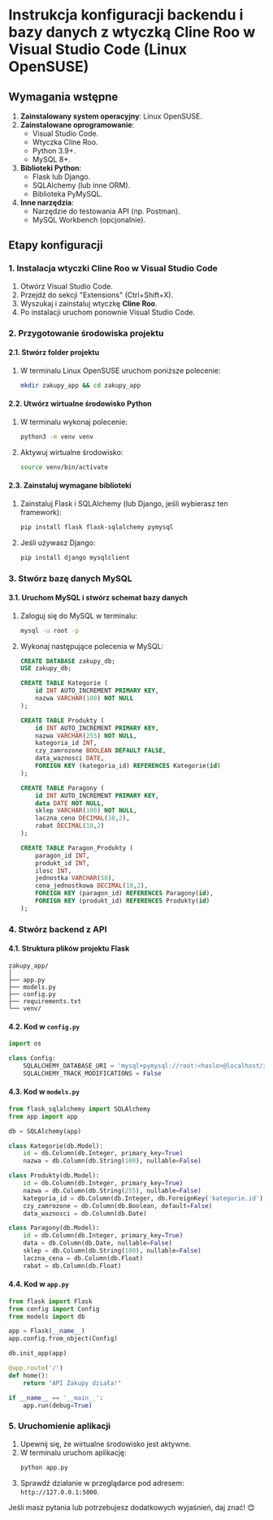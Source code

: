 # Instrukcja konfiguracji backendu i bazy danych z wtyczką Cline Roo w Visual Studio Code (Linux OpenSUSE)

## Wymagania wstępne

1. **Zainstalowany system operacyjny**: Linux OpenSUSE.
2. **Zainstalowane oprogramowanie**:
   - Visual Studio Code.
   - Wtyczka Cline Roo.
   - Python 3.9+.
   - MySQL 8+.
3. **Biblioteki Python**:
   - Flask lub Django.
   - SQLAlchemy (lub inne ORM).
   - Biblioteka PyMySQL.
4. **Inne narzędzia**:
   - Narzędzie do testowania API (np. Postman).
   - MySQL Workbench (opcjonalnie).

## Etapy konfiguracji

### 1. Instalacja wtyczki Cline Roo w Visual Studio Code
1. Otwórz Visual Studio Code.
2. Przejdź do sekcji "Extensions" (Ctrl+Shift+X).
3. Wyszukaj i zainstaluj wtyczkę **Cline Roo**.
4. Po instalacji uruchom ponownie Visual Studio Code.

### 2. Przygotowanie środowiska projektu

#### 2.1. Stwórz folder projektu

1. W terminalu Linux OpenSUSE uruchom poniższe polecenie:
   ```bash
   mkdir zakupy_app && cd zakupy_app
   ```

#### 2.2. Utwórz wirtualne środowisko Python

1. W terminalu wykonaj polecenie:
   ```bash
   python3 -m venv venv
   ```
2. Aktywuj wirtualne środowisko:
   ```bash
   source venv/bin/activate
   ```

#### 2.3. Zainstaluj wymagane biblioteki

1. Zainstaluj Flask i SQLAlchemy (lub Django, jeśli wybierasz ten framework):
   ```bash
   pip install flask flask-sqlalchemy pymysql
   ```

2. Jeśli używasz Django:
   ```bash
   pip install django mysqlclient
   ```

### 3. Stwórz bazę danych MySQL

#### 3.1. Uruchom MySQL i stwórz schemat bazy danych

1. Zaloguj się do MySQL w terminalu:
   ```bash
   mysql -u root -p
   ```
2. Wykonaj następujące polecenia w MySQL:
   ```sql
   CREATE DATABASE zakupy_db;
   USE zakupy_db;

   CREATE TABLE Kategorie (
       id INT AUTO_INCREMENT PRIMARY KEY,
       nazwa VARCHAR(100) NOT NULL
   );

   CREATE TABLE Produkty (
       id INT AUTO_INCREMENT PRIMARY KEY,
       nazwa VARCHAR(255) NOT NULL,
       kategoria_id INT,
       czy_zamrozone BOOLEAN DEFAULT FALSE,
       data_waznosci DATE,
       FOREIGN KEY (kategoria_id) REFERENCES Kategorie(id)
   );

   CREATE TABLE Paragony (
       id INT AUTO_INCREMENT PRIMARY KEY,
       data DATE NOT NULL,
       sklep VARCHAR(100) NOT NULL,
       laczna_cena DECIMAL(10,2),
       rabat DECIMAL(10,2)
   );

   CREATE TABLE Paragon_Produkty (
       paragon_id INT,
       produkt_id INT,
       ilosc INT,
       jednostka VARCHAR(50),
       cena_jednostkowa DECIMAL(10,2),
       FOREIGN KEY (paragon_id) REFERENCES Paragony(id),
       FOREIGN KEY (produkt_id) REFERENCES Produkty(id)
   );
   ```

### 4. Stwórz backend z API

#### 4.1. Struktura plików projektu Flask

```plaintext
zakupy_app/
│
├── app.py
├── models.py
├── config.py
├── requirements.txt
└── venv/
```

#### 4.2. Kod w `config.py`

```python
import os

class Config:
    SQLALCHEMY_DATABASE_URI = 'mysql+pymysql://root:<haslo>@localhost/zakupy_db'
    SQLALCHEMY_TRACK_MODIFICATIONS = False
```

#### 4.3. Kod w `models.py`

```python
from flask_sqlalchemy import SQLAlchemy
from app import app

db = SQLAlchemy(app)

class Kategorie(db.Model):
    id = db.Column(db.Integer, primary_key=True)
    nazwa = db.Column(db.String(100), nullable=False)

class Produkty(db.Model):
    id = db.Column(db.Integer, primary_key=True)
    nazwa = db.Column(db.String(255), nullable=False)
    kategoria_id = db.Column(db.Integer, db.ForeignKey('kategorie.id'))
    czy_zamrozone = db.Column(db.Boolean, default=False)
    data_waznosci = db.Column(db.Date)

class Paragony(db.Model):
    id = db.Column(db.Integer, primary_key=True)
    data = db.Column(db.Date, nullable=False)
    sklep = db.Column(db.String(100), nullable=False)
    laczna_cena = db.Column(db.Float)
    rabat = db.Column(db.Float)
```

#### 4.4. Kod w `app.py`

```python
from flask import Flask
from config import Config
from models import db

app = Flask(__name__)
app.config.from_object(Config)

db.init_app(app)

@app.route('/')
def home():
    return "API Zakupy działa!"

if __name__ == '__main__':
    app.run(debug=True)
```

### 5. Uruchomienie aplikacji

1. Upewnij się, że wirtualne środowisko jest aktywne.
2. W terminalu uruchom aplikację:
   ```bash
   python app.py
   ```
3. Sprawdź działanie w przeglądarce pod adresem: `http://127.0.0.1:5000`.

Jeśli masz pytania lub potrzebujesz dodatkowych wyjaśnień, daj znać! 😊
